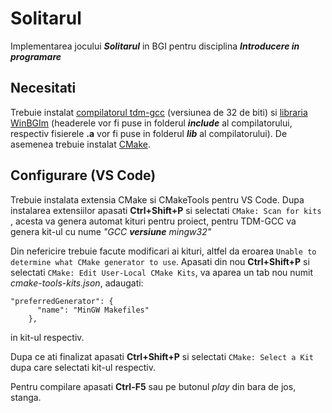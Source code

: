 # Solitarul
Implementarea jocului ***Solitarul*** in BGI pentru disciplina ***Introducere in programare***

## Necesitati
Trebuie instalat [compilatorul tdm-gcc](https://jmeubank.github.io/tdm-gcc/download/) (versiunea de 32 de biti) si [libraria WinBGIm](https://winbgim.codecutter.org/) (headerele vor fi puse in folderul ***include*** al compilatorului, respectiv fisierele **.a** vor fi puse in folderul ***lib*** al compilatorului).
De asemenea trebuie instalat [CMake](https://cmake.org/).

## Configurare (VS Code)
Trebuie instalata extensia CMake si CMakeTools pentru VS Code.
Dupa instalarea extensiilor apasati **Ctrl+Shift+P** si selectati `CMake: Scan for kits` , acesta va genera automat kituri pentru proiect, pentru TDM-GCC va genera kit-ul cu nume _"GCC **versiune** mingw32"_

Din nefericire trebuie facute modificari ai kituri, altfel da eroarea `Unable to determine what CMake generator to use`. Apasati din nou **Ctrl+Shift+P** si selectati `CMake: Edit User-Local CMake Kits`, va aparea un tab nou numit _cmake-tools-kits.json_, adaugati:
```
"preferredGenerator": {
      "name": "MinGW Makefiles"
    },
```
in kit-ul respectiv.

Dupa ce ati finalizat apasati **Ctrl+Shift+P** si selectati `CMake: Select a Kit` dupa care selectati kit-ul respectiv.

Pentru compilare apasati **Ctrl-F5** sau pe butonul _play_ din bara de jos, stanga.
